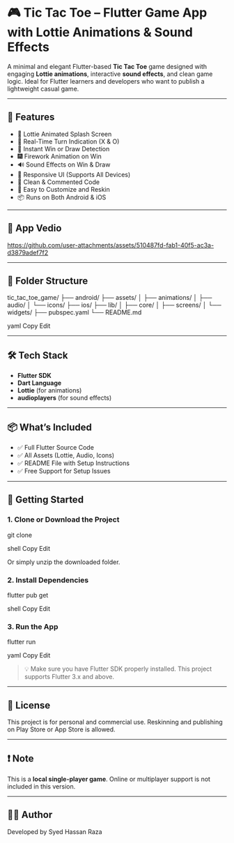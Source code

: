 # 🎮 Tic Tac Toe – Flutter Game App with Lottie Animations & Sound Effects

A minimal and elegant Flutter-based **Tic Tac Toe** game designed with engaging **Lottie animations**, interactive **sound effects**, and clean game logic. Ideal for Flutter learners and developers who want to publish a lightweight casual game.

---

## 📱 Features

- 🚀 Lottie Animated Splash Screen  
- 🔄 Real-Time Turn Indication (X & O)  
- 🧠 Instant Win or Draw Detection  
- 🎆 Firework Animation on Win  
- 🔊 Sound Effects on Win & Draw  
- 📱 Responsive UI (Supports All Devices)  
- 🧼 Clean & Commented Code  
- 🧩 Easy to Customize and Reskin  
- 📦 Runs on Both Android & iOS

---

## 📱 App Vedio

https://github.com/user-attachments/assets/510487fd-fab1-40f5-ac3a-d3879adef7f2

---

## 📂 Folder Structure

tic_tac_toe_game/ ├── android/ ├── assets/ │ ├── animations/ │ ├── audio/ │ └── icons/ ├── ios/ ├── lib/ │ ├── core/ │ ├── screens/ │ └── widgets/ ├── pubspec.yaml └── README.md

yaml
Copy
Edit

---

## 🛠️ Tech Stack

- **Flutter SDK**
- **Dart Language**
- **Lottie** (for animations)
- **audioplayers** (for sound effects)

---

## 📦 What’s Included

- ✅ Full Flutter Source Code
- ✅ All Assets (Lottie, Audio, Icons)
- ✅ README File with Setup Instructions
- ✅ Free Support for Setup Issues

---

## 🚀 Getting Started

### 1. Clone or Download the Project
git clone 

shell
Copy
Edit

Or simply unzip the downloaded folder.

### 2. Install Dependencies
flutter pub get

shell
Copy
Edit

### 3. Run the App
flutter run

yaml
Copy
Edit

> 💡 Make sure you have Flutter SDK properly installed. This project supports Flutter 3.x and above.

---


## 🔐 License

This project is for personal and commercial use. Reskinning and publishing on Play Store or App Store is allowed.

---

## ❗ Note

This is a **local single-player game**. Online or multiplayer support is not included in this version.

---

## 👨‍💻 Author
Developed by Syed Hassan Raza

